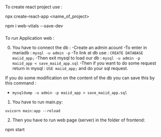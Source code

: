 ###
To create react project use : 

npx create-react-app <name_of_project>

npm i web-vitals --save-dev
###


To run Application web :

0) You have to connect the db :
  -Create an admin acount
  -To enter in mariadb : `mysql -u admin -p`
  -To link at db use : `CREATE DATABASE maiid_app;`
  -Then exit mysql to load our db : `mysql -u admin -p maiid_app < save_maiid_app.sql`
  -Then if you want to do some request return in mysql : `USE maiid_app;` and do your sql request. 

  If you do some modification on the content of the db you can save this by this command : 
  - `mysqldump -u admin -p maiid_app > save_maiid_app.sql`


1) You have to run main.py:

`uvicorn main:app --reload`

2) Then you have to run web page (server) in the folder of frontend: 

npm start


